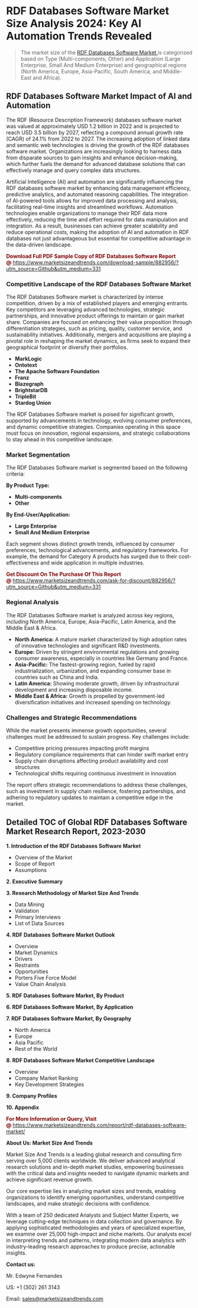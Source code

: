 <h1>RDF Databases Software Market Size Analysis 2024: Key AI Automation Trends Revealed</h1><blockquote><p>The market size of the <a href="https://www.marketsizeandtrends.com/download-sample/882956/?utm_source=Github&amp;utm_medium=331" target="_blank">RDF Databases Software Market </a>is categorized based on Type (Multi-components, Other) and Application (Large Enterprise, Small And Medium Enterprise) and geographical regions (North America, Europe, Asia-Pacific, South America, and Middle-East and Africa).</p></blockquote><p><h2>RDF Databases Software Market Impact of AI and Automation</h2><p>The RDF (Resource Description Framework) databases software market was valued at approximately USD 1.2 billion in 2022 and is projected to reach USD 3.5 billion by 2027, reflecting a compound annual growth rate (CAGR) of 24.1% from 2022 to 2027. The increasing adoption of linked data and semantic web technologies is driving the growth of the RDF databases software market. Organizations are increasingly looking to harness data from disparate sources to gain insights and enhance decision-making, which further fuels the demand for advanced database solutions that can effectively manage and query complex data structures.</p><p>Artificial Intelligence (AI) and automation are significantly influencing the RDF databases software market by enhancing data management efficiency, predictive analytics, and automated reasoning capabilities. The integration of AI-powered tools allows for improved data processing and analysis, facilitating real-time insights and streamlined workflows. Automation technologies enable organizations to manage their RDF data more effectively, reducing the time and effort required for data manipulation and integration. As a result, businesses can achieve greater scalability and reduce operational costs, making the adoption of AI and automation in RDF databases not just advantageous but essential for competitive advantage in the data-driven landscape.</p></p><p><strong><span style="color: #800000;">Download Full PDF Sample Copy of RDF Databases Software Report @</span>&nbsp;</strong><a href="https://www.marketsizeandtrends.com/download-sample/882956/?utm_source=Github&amp;utm_medium=331">https://www.marketsizeandtrends.com/download-sample/882956/?utm_source=Github&amp;utm_medium=331</a></p><h3>Competitive Landscape of the RDF Databases Software Market</h3><p>The RDF Databases Software market is characterized by intense competition, driven by a mix of established players and emerging entrants. Key competitors are leveraging advanced technologies, strategic partnerships, and innovative product offerings to maintain or gain market share. Companies are focused on enhancing their value proposition through differentiation strategies, such as pricing, quality, customer service, and sustainability initiatives. Additionally, mergers and acquisitions are playing a pivotal role in reshaping the market dynamics, as firms seek to expand their geographical footprint or diversify their portfolios.</p><p><strong><p><ul><li>MarkLogic </li><li> Ontotext </li><li> The Apache Software Foundation </li><li> Franz </li><li> Blazegraph </li><li> BrightstarDB </li><li> TripleBit </li><li> Stardog Union</p></li></ul></p></strong></p><p>The RDF Databases Software market is poised for significant growth, supported by advancements in technology, evolving consumer preferences, and dynamic competitive strategies. Companies operating in this space must focus on innovation, regional expansions, and strategic collaborations to stay ahead in this competitive landscape.</p><h3>Market Segmentation</h3><p>The RDF Databases Software market is segmented based on the following criteria:</p><p><strong>By Product Type:</strong></p><p><strong><p><ul><li>Multi-components </li><li> Other</p></li></ul></p></strong></p><p><strong>By End-User/Application:</strong></p><p><strong><p><ul><li>Large Enterprise </li><li> Small And Medium Enterprise</p></li></ul></p></strong></p><p>Each segment shows distinct growth trends, influenced by consumer preferences, technological advancements, and regulatory frameworks. For example, the demand for Category A products has surged due to their cost-effectiveness and wide application in multiple industries.</p><p><strong><span style="color: #800000;">Get Discount On The Purchase Of This Report @&nbsp;</span></strong><a href="https://www.marketsizeandtrends.com/ask-for-discount/882956/?utm_source=Github&amp;utm_medium=331">https://www.marketsizeandtrends.com/ask-for-discount/882956/?utm_source=Github&amp;utm_medium=331</a></p><h3>Regional Analysis</h3><p>The RDF Databases Software market is analyzed across key regions, including North America, Europe, Asia-Pacific, Latin America, and the Middle East &amp; Africa.</p><ul><li><strong>North America:</strong> A mature market characterized by high adoption rates of innovative technologies and significant R&amp;D investments.</li><li><strong>Europe:</strong> Driven by stringent environmental regulations and growing consumer awareness, especially in countries like Germany and France.</li><li><strong>Asia-Pacific:</strong> The fastest-growing region, fueled by rapid industrialization, urbanization, and expanding consumer base in countries such as China and India.</li><li><strong>Latin America:</strong> Showing moderate growth, driven by infrastructural development and increasing disposable income.</li><li><strong>Middle East &amp; Africa:</strong> Growth is propelled by government-led diversification initiatives and increased spending on technology.</li></ul><h3>Challenges and Strategic Recommendations</h3><p>While the market presents immense growth opportunities, several challenges must be addressed to sustain progress. Key challenges include:</p><ul><li>Competitive pricing pressures impacting profit margins</li><li>Regulatory compliance requirements that can hinder swift market entry</li><li>Supply chain disruptions affecting product availability and cost structures</li><li>Technological shifts requiring continuous investment in innovation</li></ul><p>The report offers strategic recommendations to address these challenges, such as investment in supply chain resilience, fostering partnerships, and adhering to regulatory updates to maintain a competitive edge in the market.</p><h2>Detailed TOC of Global RDF Databases Software Market Research Report, 2023-2030</h2><p><strong>1. Introduction of the RDF Databases Software Market</strong></p><ul><li>Overview of the Market</li><li>Scope of Report</li><li>Assumptions&nbsp;</li></ul><p><strong>2. Executive Summary</strong></p><p><strong>3. Research Methodology of <strong>Market Size And Trends</strong></strong></p><ul><li>Data Mining</li><li>Validation</li><li>Primary Interviews</li><li>List of Data Sources&nbsp;</li></ul><p><strong>4. RDF Databases Software Market Outlook</strong></p><ul><li>Overview</li><li>Market Dynamics</li><li>Drivers</li><li>Restraints</li><li>Opportunities</li><li>Porters Five Force Model</li><li>Value Chain Analysis&nbsp;</li></ul><p><strong>5. RDF Databases Software Market, By Product</strong></p><p><strong>6. RDF Databases Software Market, By Application</strong></p><p><strong>7. RDF Databases Software Market, By Geography</strong></p><ul><li>North America</li><li>Europe</li><li>Asia Pacific</li><li>Rest of the World&nbsp;</li></ul><p><strong>8. RDF Databases Software Market Competitive Landscape</strong></p><ul><li>Overview</li><li>Company Market Ranking</li><li>Key Development Strategies&nbsp;</li></ul><p><strong>9. Company Profiles</strong></p><p><strong>10. Appendix</strong></p><p><strong><span style="color: #800000;">For More Information or Query, Visit @&nbsp;</span></strong><a href="https://www.marketsizeandtrends.com/report/rdf-databases-software-market/">https://www.marketsizeandtrends.com/report/rdf-databases-software-market/</a></p><p></p><p><strong>About Us:&nbsp;Market Size And Trends</strong></p><p>Market Size And Trends&nbsp;is a leading global research and consulting firm serving over 5,000 clients worldwide. We deliver advanced analytical research solutions and in-depth market studies, empowering businesses with the critical data and insights needed to navigate dynamic markets and achieve significant revenue growth.</p><p>Our core expertise lies in analyzing market sizes and trends, enabling organizations to identify emerging opportunities, understand competitive landscapes, and make strategic decisions with confidence.</p><p>With a team of 250 dedicated Analysts and Subject Matter Experts, we leverage cutting-edge techniques in data collection and governance. By applying sophisticated methodologies and years of specialized expertise, we examine over 25,000 high-impact and niche markets. Our analysts excel in interpreting trends and patterns, integrating modern data analytics with industry-leading research approaches to produce precise, actionable insights.</p><p><strong>Contact us:</strong></p><p>Mr. Edwyne Fernandes</p><p>US: +1 (302) 261 3143</p><p>Email: <a href="mailto:sales@marketsizeandtrends.com">sales@marketsizeandtrends.com</a>&nbsp;</p>
